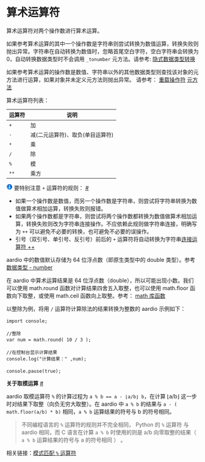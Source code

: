 # 算术运算符

算术运算符对两个操作数进行算术运算。

如果参考算术运算的其中一个操作数是字符串则尝试转换为数值运算，转换失败则抛出异常。字符串在自动转换为数值时，忽略首尾空白字符，空白字符串会转换为 0，自动转换数据类型时不会调用 `_tonumber` 元方法。请参考: [隐式数据类型转换](../variables-and-constants.md#type-coercion)

如果参考算术运算的操作数是数值、字符串以外的其他数据类型则查找该对象的元方法进行运算，如果对象并未定义元方法则抛出异常。 请参考： [重载操作符](overloading.md) [元方法](../datatype/table/meta.md)

算术运算符列表：

| 运算符 | 说明 |
| --- | --- |
| `+` | 加 |
| `-` | 减(二元运算符)、取负(单目运算符) |
| `*` | 乘 |
| `/` | 除 |
| `%` | 模 |
| `**` | 乘方 |

![](../../icon/info.gif)  要特别注意 `+` 运算符的规则： <a id="add" href="#add">&#x23;</a>

- 如果一个操作数是数值，而另一个操作数是字符串，则尝试将字符串转换为数值做算术相加运算，转换失败则报错。
- 如果两个操作数都是字符串，则尝试将两个操作数都转换为数值做算术相加运算，转换失败则改为字符串连接操作。不应依赖此规则做字符串连接，明确写为 `++` 可以避免不必要的转换，也可避免不必要的误操作。
- 引号（双引号、单引号、反引号）前后的 `+` 运算符将自动转换为字符串[连接运算符 ++](concat.md)

aardio 中的数值默认存储为 64 位浮点数（即原生类型中的 double 类型）。参考 [数据类型 - number](../variables-and-constants.md#number) 

在 aardio 中算术运算结果是 64 位浮点数（double），所以可能出现小数。我们可以使用 math.round 函数对计算结果四舍五入取整，也可以使用 math.floor 函数向下取整，或使用 math.ceil 函数向上取整。参考： [math 库函数](../../library-guide/builtin/math.md)

以整除为例，将用 `/` 运算符计算除法的结果转换为整数的 aardio 示例如下：

```aardio
import console; 

//整除
var num = math.round( 10 / 3 );

//在控制台显示计算结果
console.log("计算结果：" ,num);

console.pause(true);
```

**关于取模运算** <a id="mod" href="#mod">&#x23;</a>

aardio 取模运算符 `%` 的计算过程为 `a % b == a - ⌊a/b⌋ b`，在计算 ⌊a/b⌋ 这一步时对结果下取整（向负无穷大取整）。在 aardio 中 `a % b` 的结果与 `a - ( math.floor(a/b) * b)` 相同，`a % b` 运算结果的符号与 b 的符号相同。

> 不同编程语言的 `%` 运算符的规则并不完全相同， Python 的  `%` 运算符 与 aardio 相同，而 C 语言在计算  `a % b` 时使用的则是 a/b 向零取整的结果（ `a % b` 运算结果的符号与 a 的符号相同 ） 。

相关链接：[模式匹配 `%` 运算符](../../library-guide/builtin/string/patterns.html#balanced-strings) 



